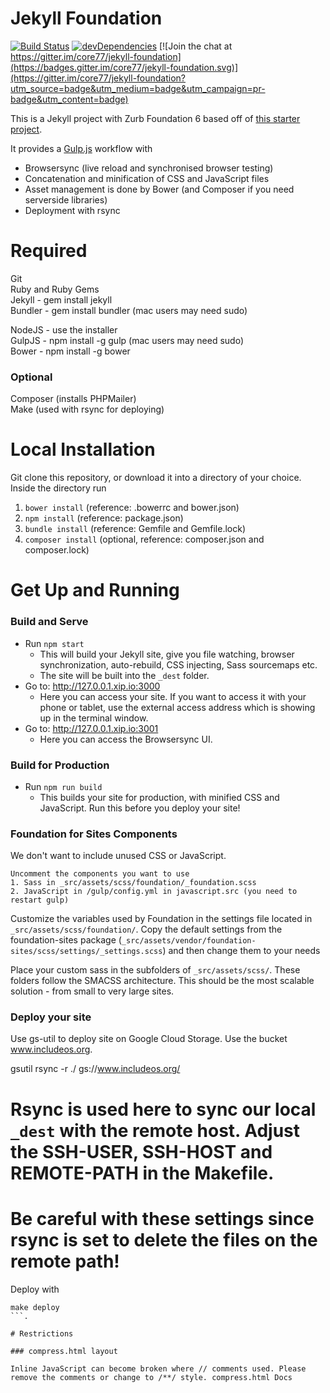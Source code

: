 # Jekyll Foundation

[![Build Status](https://travis-ci.org/core77/jekyll-foundation.svg)](https://travis-ci.org/core77/jekyll-foundation)
[![devDependencies](https://david-dm.org/core77/jekyll-foundation/dev-status.svg)](https://david-dm.org/core77/jekyll-foundation#info=devDependencies)
[![Join the chat at https://gitter.im/core77/jekyll-foundation](https://badges.gitter.im/core77/jekyll-foundation.svg)](https://gitter.im/core77/jekyll-foundation?utm_source=badge&utm_medium=badge&utm_campaign=pr-badge&utm_content=badge)

This is a Jekyll project with Zurb Foundation 6 based off of [this starter project]( https://github.com/core77/jekyll-foundation).

It provides a [Gulp.js](http://gulpjs.com/) workflow with

- Browsersync (live reload and synchronised browser testing)
- Concatenation and minification of CSS and JavaScript files
- Asset management is done by Bower (and Composer if you need serverside libraries)  
- Deployment with rsync

# Required
Git  
Ruby and Ruby Gems  
Jekyll - gem install jekyll  
Bundler - gem install bundler (mac users may need sudo)  

NodeJS - use the installer  
GulpJS - npm install -g gulp (mac users may need sudo)  
Bower - npm install -g bower  

### Optional
Composer (installs PHPMailer)  
Make (used with rsync for deploying)

# Local Installation

Git clone this repository, or download it into a directory of your choice. Inside the directory run

1. `bower install` (reference: .bowerrc and bower.json)
2. `npm install` (reference: package.json)
3. `bundle install` (reference: Gemfile and Gemfile.lock)
4. `composer install` (optional, reference: composer.json and composer.lock)  

# Get Up and Running

### Build and Serve

- Run `npm start`  
  - This will build your Jekyll site, give you file watching, browser synchronization, auto-rebuild, CSS injecting, Sass sourcemaps etc.
  - The site will be built into the `_dest` folder.
- Go to: http://127.0.0.1.xip.io:3000
  - Here you can access your site. If you want to access it with your phone or tablet, use the external access address which is showing up in the terminal window.
- Go to: http://127.0.0.1.xip.io:3001
  - Here you can access the Browsersync UI.  

### Build for Production

- Run `npm run build`  
  - This builds your site for production, with minified CSS and JavaScript. Run this before you deploy your site!  

### Foundation for Sites Components

We don't want to include unused CSS or JavaScript.

```
Uncomment the components you want to use
1. Sass in _src/assets/scss/foundation/_foundation.scss  
2. JavaScript in /gulp/config.yml in javascript.src (you need to restart gulp)
```

Customize the variables used by Foundation in the settings file located in `_src/assets/scss/foundation/`.
Copy the default settings from the foundation-sites package (`_src/assets/vendor/foundation-sites/scss/settings/_settings.scss`) and then change them to your needs  

Place your custom sass in the subfolders of `_src/assets/scss/`. These folders follow the SMACSS architecture. This should be the most scalable solution - from small to very large sites.

### Deploy your site

Use gs-util to deploy site on Google Cloud Storage. Use the bucket www.includeos.org.

gsutil rsync -r ./ gs://www.includeos.org/

# Rsync is used here to sync our local `_dest` with the remote host. Adjust the SSH-USER, SSH-HOST and REMOTE-PATH in the Makefile.

# Be careful with these settings since rsync is set to delete the files on the remote path!

Deploy with
```
make deploy
```.

# Restrictions

### compress.html layout

Inline JavaScript can become broken where // comments used. Please remove the comments or change to /**/ style. compress.html Docs
